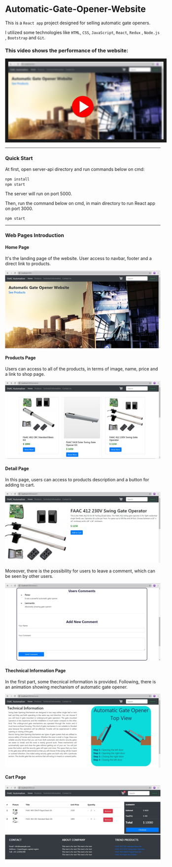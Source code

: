 # Automatic-Gate-Opener-Website

This is a `React app` project designed for selling automatic gate openers.

I utilized some technologies like `HTML`, `CSS`, `JavaScript`, `React`, `Redux` , `Node.js` , `Bootstrap` and `Git`.

### This video shows the performance of the website:

<a href="http://www.youtube.com/watch?feature=player_embedded&v=zodK5e6PW3s"
target="_blank"><img src="public/pictures/preview.jpg"
alt="Play Video" border="10" /></a>

<hr />

### Quick Start

At first, open server-api directory and run commands below on cmd:

`npm install`
<br />
`npm start`

The server will run on port 5000.

Then, run the command below on cmd, in main directory to run React app on port 3000.

`npm start`

<hr />

### Web Pages Introduction

#### Home Page

It's the landing page of the website. User access to navbar, footer and a direct link to products.

<img src="public/pictures/1.JPG" />

#### Products Page

Users can access to all of the products, in terms of image, name, price and a link to shop page.

<img src="public/pictures/2.JPG" />

#### Detail Page

In this page, users can access to products description and a button for adding to cart.

<img src="public/pictures/3.JPG" />

Moreover, there is the possibility for users to leave a comment, which can be seen by other users.

<img src="public/pictures/4.JPG" />

#### Thechnical Information Page

In the first part, some thecnical information is provided. Following, there is an animation showing mechanism of automatic gate opener.

<img src="public/pictures/6.JPG" />

#### Cart Page


<img src="public/pictures/7.JPG" />








